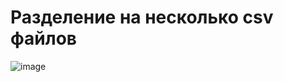 # Разделение на несколько csv файлов 

![image](https://user-images.githubusercontent.com/119508764/210095507-3a1d3cd4-8817-4151-a1ef-65cddab5da78.png)
